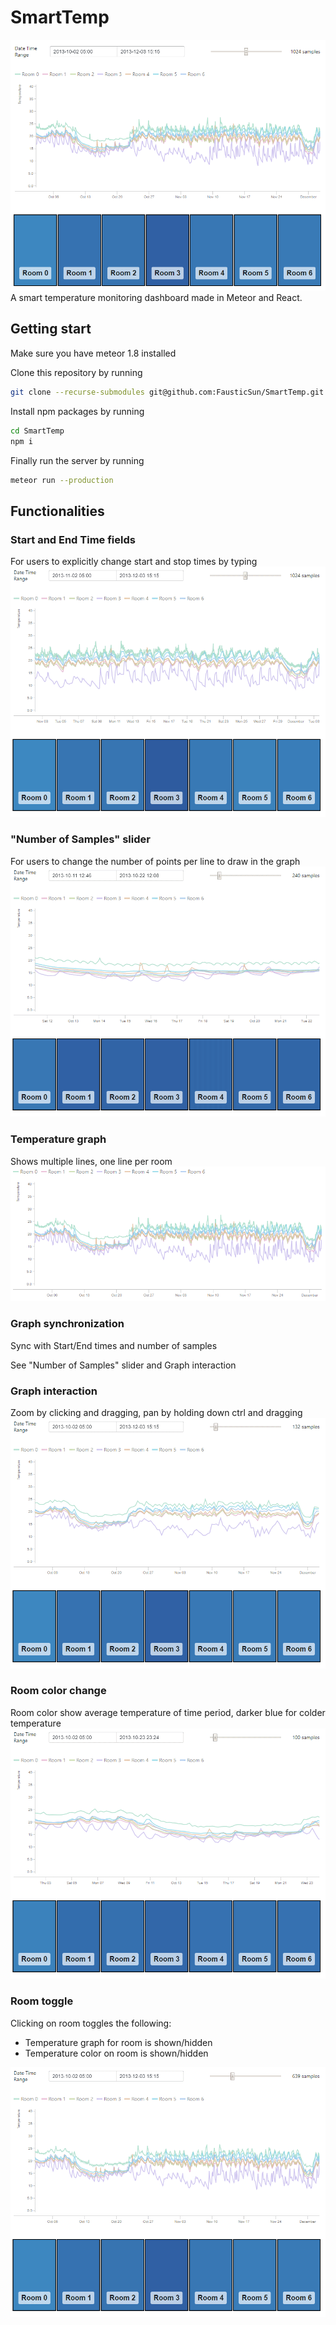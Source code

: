 # SmartTemp

![](SmartTemp.png)
A smart temperature monitoring dashboard made in Meteor and React.

## Getting start

Make sure you have meteor 1.8 installed

Clone this repository by running

```bash
git clone --recurse-submodules git@github.com:FausticSun/SmartTemp.git
```

Install npm packages by running

```bash
cd SmartTemp
npm i
```

Finally run the server by running

```bash
meteor run --production
```

## Functionalities

### Start and End Time fields

For users to explicitly change start and stop times by typing
![](Func-Enter-Temp.gif)

### "Number of Samples" slider

For users to change the number of points per line to draw in the graph
![](Func-Change-Samples.gif)

### Temperature graph

Shows multiple lines, one line per room
![](Func-Temp-Graph.png)

### Graph synchronization

Sync with Start/End times and number of samples

See "Number of Samples" slider and Graph interaction

### Graph interaction

Zoom by clicking and dragging, pan by holding down ctrl and dragging
![](Func-Pan-And-Zoom.gif)

### Room color change

Room color show average temperature of time period, darker blue for colder temperature
![](Func-Temp-Color-Change.gif)

### Room toggle

Clicking on room toggles the following:

- Temperature graph for room is shown/hidden
- Temperature color on room is shown/hidden

![](Func-Toggle-Room.gif)
